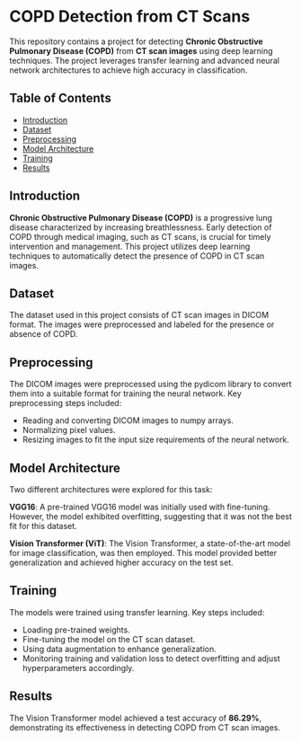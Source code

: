 # COPD Detection from CT Scans
This repository contains a project for detecting <b>Chronic Obstructive Pulmonary Disease (COPD)</b> from <b>CT scan images</b> using deep learning techniques. The project leverages transfer learning and advanced neural network architectures to achieve high accuracy in classification.

## Table of Contents
- [Introduction](#introduction)
- [Dataset](#dataset)
- [Preprocessing](#preprocessing)
- [Model Architecture](#model-architecture)
- [Training](#training)
- [Results](#results)

## Introduction
<b>Chronic Obstructive Pulmonary Disease (COPD)</b> is a progressive lung disease characterized by increasing breathlessness. Early detection of COPD through medical imaging, such as CT scans, is crucial for timely intervention and management. This project utilizes deep learning techniques to automatically detect the presence of COPD in CT scan images.

## Dataset
The dataset used in this project consists of CT scan images in DICOM format. The images were preprocessed and labeled for the presence or absence of COPD.

## Preprocessing
The DICOM images were preprocessed using the pydicom library to convert them into a suitable format for training the neural network. Key preprocessing steps included:
* Reading and converting DICOM images to numpy arrays.
* Normalizing pixel values.
* Resizing images to fit the input size requirements of the neural network.

## Model Architecture
Two different architectures were explored for this task:

<b>VGG16</b>: A pre-trained VGG16 model was initially used with fine-tuning. However, the model exhibited overfitting, suggesting that it was not the best fit for this dataset.

<b>Vision Transformer (ViT)</b>: The Vision Transformer, a state-of-the-art model for image classification, was then employed. This model provided better generalization and achieved higher accuracy on the test set.

## Training
The models were trained using transfer learning. Key steps included:

* Loading pre-trained weights.
* Fine-tuning the model on the CT scan dataset.
* Using data augmentation to enhance generalization.
* Monitoring training and validation loss to detect overfitting and adjust hyperparameters accordingly.

## Results
The Vision Transformer model achieved a test accuracy of <b>86.29%</b>, demonstrating its effectiveness in detecting COPD from CT scan images.
